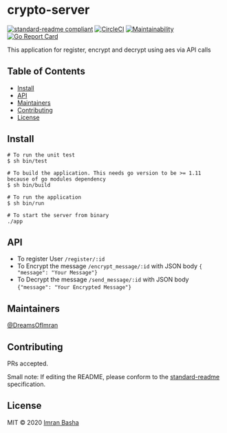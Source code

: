 # crypto-server

[![standard-readme compliant](https://img.shields.io/badge/standard--readme-OK-green.svg?style=flat-square)](https://github.com/RichardLitt/standard-readme)
[![CircleCI](https://circleci.com/gh/DreamsOfImran/crypto_server.svg?style=svg)](https://circleci.com/gh/DreamsOfImran/crypto_server)
[![Maintainability](https://api.codeclimate.com/v1/badges/dd82c8401273b3d4153c/maintainability)](https://codeclimate.com/github/DreamsOfImran/crypto_server/maintainability)
[![Go Report Card](https://goreportcard.com/badge/github.com/DreamsOfImran/crypto_server)](https://goreportcard.com/report/github.com/DreamsOfImran/crypto_server)

This application for register, encrypt and decrypt using aes via API calls

## Table of Contents

- [Install](#install)
- [API](#api)
- [Maintainers](#maintainers)
- [Contributing](#contributing)
- [License](#license)

## Install

```
# To run the unit test
$ sh bin/test

# To build the application. This needs go version to be >= 1.11 because of go modules dependency
$ sh bin/build

# To run the application
$ sh bin/run

# To start the server from binary
./app
```

## API
* To register User `/register/:id`
* To Encrypt the message `/encrypt_message/:id` with JSON body `{ "message": "Your Message"}`
* To Decrypt the message `/send_message/:id` with JSON body `{"message": "Your Encrypted Message"}`

## Maintainers

[@DreamsOfImran](https://github.com/DreamsOfImran)

## Contributing

PRs accepted.

Small note: If editing the README, please conform to the [standard-readme](https://github.com/RichardLitt/standard-readme) specification.

## License

MIT © 2020 [Imran Basha](https://github.com/DreamsOfImran)

